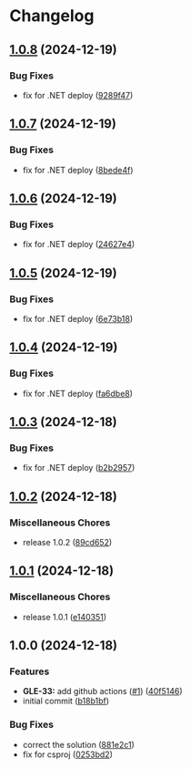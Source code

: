 # Changelog

## [1.0.8](https://github.com/grantoncz/azure-fx-gdrive-folder-check/compare/v1.0.7...v1.0.8) (2024-12-19)


### Bug Fixes

* fix for .NET deploy ([9289f47](https://github.com/grantoncz/azure-fx-gdrive-folder-check/commit/9289f4743a1bbbb7617d3155e79c90832d613af0))

## [1.0.7](https://github.com/grantoncz/azure-fx-gdrive-folder-check/compare/v1.0.6...v1.0.7) (2024-12-19)


### Bug Fixes

* fix for .NET deploy ([8bede4f](https://github.com/grantoncz/azure-fx-gdrive-folder-check/commit/8bede4f765ea50b0403a459e3705bf85b2323667))

## [1.0.6](https://github.com/grantoncz/azure-fx-gdrive-folder-check/compare/v1.0.5...v1.0.6) (2024-12-19)


### Bug Fixes

* fix for .NET deploy ([24627e4](https://github.com/grantoncz/azure-fx-gdrive-folder-check/commit/24627e4b10154843f608acd22834cdbbde7dfbb3))

## [1.0.5](https://github.com/grantoncz/azure-fx-gdrive-folder-check/compare/v1.0.4...v1.0.5) (2024-12-19)


### Bug Fixes

* fix for .NET deploy ([6e73b18](https://github.com/grantoncz/azure-fx-gdrive-folder-check/commit/6e73b18a5f49e10293b7a570900d65ca2ac0e570))

## [1.0.4](https://github.com/grantoncz/azure-fx-gdrive-folder-check/compare/v1.0.3...v1.0.4) (2024-12-19)


### Bug Fixes

* fix for .NET deploy ([fa6dbe8](https://github.com/grantoncz/azure-fx-gdrive-folder-check/commit/fa6dbe84c93579ba1690ffba59c27623034c86cc))

## [1.0.3](https://github.com/grantoncz/azure-fx-gdrive-folder-check/compare/v1.0.2...v1.0.3) (2024-12-18)


### Bug Fixes

* fix for .NET deploy ([b2b2957](https://github.com/grantoncz/azure-fx-gdrive-folder-check/commit/b2b29573d95a0234991e42f44cdc32539bc01e6c))

## [1.0.2](https://github.com/grantoncz/azure-fx-gdrive-folder-check/compare/v1.0.1...v1.0.2) (2024-12-18)


### Miscellaneous Chores

* release 1.0.2 ([89cd652](https://github.com/grantoncz/azure-fx-gdrive-folder-check/commit/89cd6527c55ad4021feb7dbbeeded8514e8eb033))

## [1.0.1](https://github.com/grantoncz/azure-fx-gdrive-folder-check/compare/v1.0.0...v1.0.1) (2024-12-18)


### Miscellaneous Chores

* release 1.0.1 ([e140351](https://github.com/grantoncz/azure-fx-gdrive-folder-check/commit/e1403510690fee3f255f938bbe715ed5e3289d96))

## 1.0.0 (2024-12-18)


### Features

* **GLE-33:** add github actions ([#1](https://github.com/grantoncz/azure-fx-gdrive-folder-check/issues/1)) ([40f5146](https://github.com/grantoncz/azure-fx-gdrive-folder-check/commit/40f5146ac932e8c69cb1cc388fb243e63b89da15))
* initial commit ([b18b1bf](https://github.com/grantoncz/azure-fx-gdrive-folder-check/commit/b18b1bf4da5e3aab03ff878fdc9c6520489dd5ea))


### Bug Fixes

* correct the solution ([881e2c1](https://github.com/grantoncz/azure-fx-gdrive-folder-check/commit/881e2c14f530f7a55a3bf3eac07edf6956978037))
* fix for csproj ([0253bd2](https://github.com/grantoncz/azure-fx-gdrive-folder-check/commit/0253bd269928bbfd728739f5d2d355e0fe708a5a))
